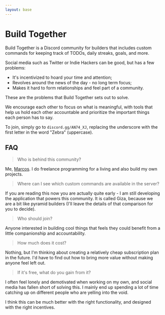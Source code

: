 ```yaml
---
layout: base
---
```


# Build Together

Build Together is a Discord community for builders that includes custom
commands for keeping track of TODOs, daily streaks, goals, and more.

Social media such as Twitter or Indie Hackers can be good, but has a few
problems:

- It's incentivized to hoard your time and attention;
- Revolves around the news of the day - no long term focus;
- Makes it hard to form relationships and feel part of a community.

These are the problems that Build Together sets out to solve.

We encourage each other to focus on what is meaningful, with tools that help
us hold each other accountable and prioritize the important things each person
has to say.

To join, simply go to `discord.gg/AN74_XJ`, replacing the underscore with the
first letter in the word "Zebra" (uppercase).

## FAQ

> Who is behind this community?

Me, [Marcos](https://twitter.com/voxelbased). I do freelance programming for a
living and also build my own projects.

> Where can I see which custom commands are available in the server?

If you are reading this now you are actually quite early - I am still developing
the application that powers this community. It is called Giza, because we are a
bit like pyramid builders (I'll leave the details of that comparison for you to
decide).

> Who should join?

Anyone interested in building cool things that feels they could benefit from a
little companionship and accountability.

> How much does it cost?

Nothing, but I'm thinking about creating a relatively cheap subscription plan
in the future. I'd have to find out how to bring more value without making
anyone feel left out.

> If it's free, what do you gain from it?

I often feel lonely and demotivated when working on my own, and social media
has fallen short of solving this. I mainly end up spending a lot of time
catching up on different people who are yelling into the void.

I think this can be much better with the right functionality, and designed with
the right incentives.
